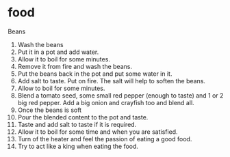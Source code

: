 # food
Beans
1. Wash the beans
2. Put it in a pot and add water.
3. Allow it to boil for some minutes.
4. Remove it from fire and wash the beans.
5. Put the beans back in the pot and put some water in it.
6. Add salt to taste. Put on fire. The salt will help to soften the beans.
7. Allow to boil for some minutes. 
8. Blend a tomato seed, some small red pepper (enough to taste) and 1 or 2 big red pepper. Add a big onion and crayfish too and blend all.
9. Once the beans is soft
10. Pour the blended content to the pot and taste.
11. Taste and add salt to taste if it is required.
12. Allow it to boil for some time and when you are satisfied.
13. Turn of the heater and feel the passion of eating a good food.
14. Try to act like a king when eating the food.
